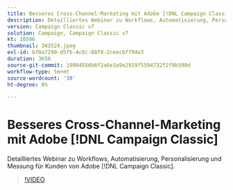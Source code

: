 ```yaml
---
title: Besseres Cross-Channel-Marketing mit Adobe [!DNL Campaign Classic]
description: Detailliertes Webinar zu Workflows, Automatisierung, Personalisierung und Messung für Adobe- [!DNL Campaign Classic] .
version: Campaign Classic v7
solution: Campaign, Campaign Classic v7
kt: 10506
thumbnail: 343524.jpeg
exl-id: bf0a7290-d5fb-4c6c-88f0-2ceecbf794e3
duration: 3650
source-git-commit: 19904556b6f2a6e3a9e2919f5504732f2f9b598d
workflow-type: tm+mt
source-wordcount: '38'
ht-degree: 0%

---
```


# Besseres Cross-Channel-Marketing mit Adobe [!DNL Campaign Classic]

Detailliertes Webinar zu Workflows, Automatisierung, Personalisierung und Messung für Kunden von Adobe [!DNL Campaign Classic].

>[!VIDEO](https://video.tv.adobe.com/v/343524/?quality=12&learn=on)

